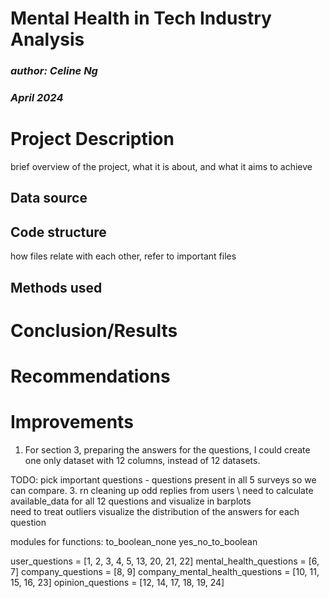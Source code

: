 # Mental Health in Tech Industry Analysis
### *author: Celine Ng*
### *April 2024*

# Project Description
brief overview of the project, what it is about, and what it aims to achieve

## Data source
## Code structure
how files relate with each other, refer to important files
## Methods used

# Conclusion/Results

# Recommendations

# Improvements
1. For section 3, preparing the answers for the questions, I could create one 
   only dataset with 12 columns, instead of 12 datasets.  



TODO:
pick important questions - questions present in all 5 surveys so we can 
compare.
3. rn cleaning up odd replies from users \ 
need to calculate available_data for all 12 questions and visualize in 
   barplots\
need to treat outliers 
visualize the distribution of the answers for each question 


modules for functions:
to_boolean_none 
yes_no_to_boolean

user_questions = [1, 2, 3, 4, 5, 13, 20, 21, 22]
mental_health_questions = [6, 7]
company_questions = [8, 9]
company_mental_health_questions = [10, 11, 15, 16, 23]
opinion_questions = [12, 14, 17, 18, 19, 24]

